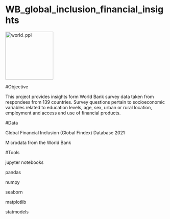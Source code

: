 # WB_global_inclusion_financial_insights

<img width="150" alt="world_ppl" src="https://github.com/emilyaseitz/WB_global_inclusion_financial_insights/assets/148172249/8610077c-5339-4463-9246-1eca38a6bca8">

#Objective

This project provides insights form World Bank survey data taken from respondees from 139 countries.
Survey questions pertain to socioeconomic variables related to education levels, age, sex, urban or rural location, employment and access and use of financial products.

#Data

Global Financial Inclusion (Global Findex) Database 2021

Microdata from the World Bank

#Tools

jupyter notebooks

pandas

numpy

seaborn

matplotlib

statmodels

